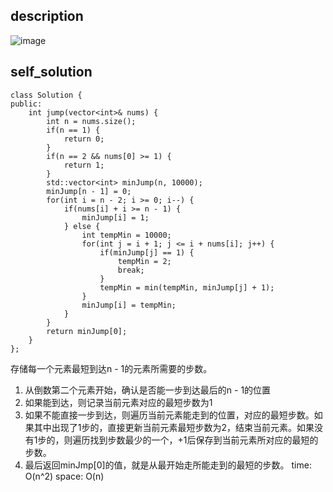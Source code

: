 ## description
![image](https://github.com/ethan686/leetcode/assets/73508499/fd46e8e3-7100-4bb7-ab13-33b861307a49)

## self_solution
```
class Solution {
public:
    int jump(vector<int>& nums) {
        int n = nums.size();
        if(n == 1) {
            return 0;
        }
        if(n == 2 && nums[0] >= 1) {
            return 1;
        }
        std::vector<int> minJump(n, 10000);
        minJump[n - 1] = 0;
        for(int i = n - 2; i >= 0; i--) {
            if(nums[i] + i >= n - 1) {
                minJump[i] = 1;
            } else {
                int tempMin = 10000;
                for(int j = i + 1; j <= i + nums[i]; j++) {
                    if(minJump[j] == 1) {
                        tempMin = 2;
                        break;
                    }
                    tempMin = min(tempMin, minJump[j] + 1);
                }
                minJump[i] = tempMin;
            }
        }
        return minJump[0];
    }
};
```
存储每一个元素最短到达n - 1的元素所需要的步数。
1. 从倒数第二个元素开始，确认是否能一步到达最后的n - 1的位置
2. 如果能到达，则记录当前元素对应的最短步数为1
3. 如果不能直接一步到达，则遍历当前元素能走到的位置，对应的最短步数。如果其中出现了1步的，直接更新当前元素最短步数为2，结束当前元素。如果没有1步的，则遍历找到步数最少的一个，+1后保存到当前元素所对应的最短的步数。
4. 最后返回minJmp[0]的值，就是从最开始走所能走到的最短的步数。
time: O(n^2)
space: O(n)
